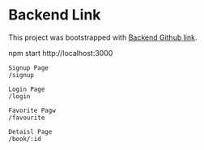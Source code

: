 # Backend Link

This project was bootstrapped with [Backend Github link](https://github.com/rohitchourey0809/git-hush-backend).


npm start
http://localhost:3000


```
Signup Page
/signup
```

```
Login Page
/login
```

```
Favorite Pagw
/favourite
```

```
Detaisl Page
/book/:id
```
